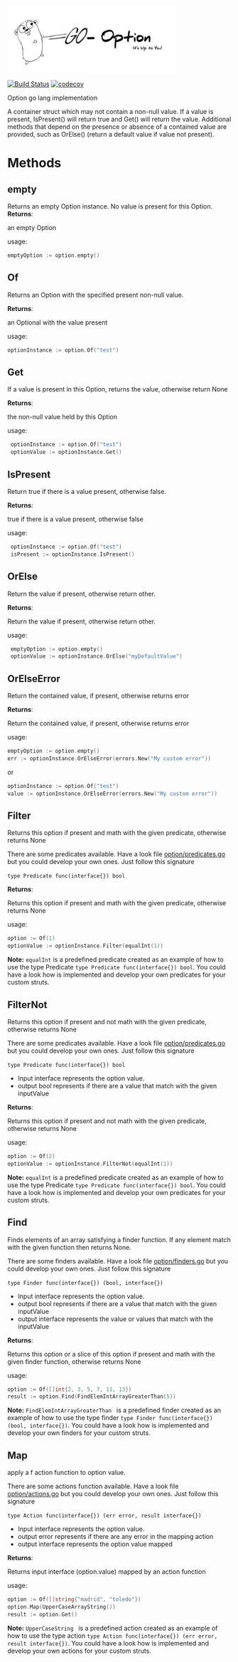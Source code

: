<img src="goLangLogo.jpeg"  width="380" height="150" border="0" /> 



[![Build Status](https://travis-ci.org/pjgg/Go-Option.svg?branch=master)](https://travis-ci.org/pjgg/Go-Option)
[![codecov](https://codecov.io/gh/pjgg/Go-Option/branch/master/graph/badge.svg)](https://codecov.io/gh/pjgg/Go-Option)


Option go lang implementation

A container struct which may not contain a non-null value. If a value is present, IsPresent() will return true and Get() will return the value.
Additional methods that depend on the presence or absence of a contained value are provided, such as OrElse() (return a default value if value not present).


Methods
=======

empty
-----
Returns an empty Option instance. No value is present for this Option.
**Returns**: 

an empty Option

usage:

```go
emptyOption := option.empty()
```

Of
-----
Returns an Option with the specified present non-null value.

**Returns**: 

an Optional with the value present

usage:

```go
optionInstance := option.Of("test")
```

Get
-----
If a value is present in this Option, returns the value, otherwise return None

**Returns**: 

the non-null value held by this Option

usage:

```go
 optionInstance := option.Of("test")
 optionValue := optionInstance.Get()
```

IsPresent
----------
Return true if there is a value present, otherwise false.

**Returns**: 

true if there is a value present, otherwise false

usage:

```go
 optionInstance := option.Of("test")
 isPresent := optionInstance.IsPresent()
```

OrElse
----------
Return the value if present, otherwise return other.

**Returns**: 

Return the value if present, otherwise return other.

usage:

```go
 emptyOption := option.empty()
 optionValue := optionInstance.OrElse("myDefaultValue")
 ```

OrElseError
------------
Return the contained value, if present, otherwise returns error

**Returns**: 

Return the contained value, if present, otherwise returns error

usage:

```go
emptyOption := option.empty()
err := optionInstance.OrElseError(errors.New("My custom error"))
 ```

or

```go
optionInstance := option.Of("test")
value := optionInstance.OrElseError(errors.New("My custom error"))
 ```


Filter
-------
Returns this option if present and math with the given predicate, otherwise returns None

There are some predicates available. Have a look file [option/predicates.go](option/predicates.go) but you could develop your own ones. Just follow this signature

`type Predicate func(interface{}) bool
`

**Returns**: 

Returns this option if present and math with the given predicate, otherwise returns None

usage:

```go
option := Of(1)
optionValue := optionInstance.Filter(equalInt(1))
 ```

**Note:** `equalInt` is a predefined predicate created as an example of how to use the type Predicate `type Predicate func(interface{}) bool`. You could have a look how is implemented and develop your own predicates for your custom struts.

FilterNot
----------
Returns this option if present and not math with the given predicate, otherwise returns None

There are some predicates available. Have a look file [option/predicates.go](option/predicates.go) but you could develop your own ones. Just follow this signature

`type Predicate func(interface{}) bool
`

* Input interface represents the option value.
* output bool represents if there are a value that match with the given inputValue

**Returns**: 

Returns this option if present and not math with the given predicate, otherwise returns None

usage:

```go
option := Of(2)
optionValue := optionInstance.FilterNot(equalInt(1))
 ```

**Note:** `equalInt` is a predefined predicate created as an example of how to use the type Predicate `type Predicate func(interface{}) bool`. You could have a look how is implemented and develop your own predicates for your custom struts.

Find
-----
Finds elements of an array satisfying a finder function. If any element match with the given function then returns None.

There are some finders available. Have a look file [option/finders.go](option/finders.go) but you could develop your own ones. Just follow this signature

`type Finder func(interface{}) (bool, interface{})
`

* Input interface represents the option value.
* output bool represents if there are a value that match with the given inputValue
* output interface represents the value or values that match with the inputValue

**Returns**: 

Returns this option or a slice of this option if present and math with the given finder function, otherwise returns None

usage:

```go
option := Of([]int{2, 3, 5, 7, 11, 13})
result := option.Find(FindElemIntArrayGreaterThan(5))
 ```

**Note:** `FindElemIntArrayGreaterThan ` is a predefined finder created as an example of how to use the type finder `type Finder func(interface{}) (bool, interface{})`. You could have a look how is implemented and develop your own finders for your custom struts.

Map
-----
apply a f action function to option value.

There are some actions function available. Have a look file [option/actions.go](option/actions.go) but you could develop your own ones. Just follow this signature

`type Action func(interface{}) (err error, result interface{})
`

* Input interface represents the option value.
* output error represents if there are any error in the mapping action
* output interface represents the option value mapped

**Returns**: 

Returns input interface (option.value) mapped by an action function

usage:

```go
option := Of([]string{"madrid", "toledo"})
option.Map(UpperCaseArrayString())
result := option.Get()
 ```

**Note:** `UpperCaseString ` is a predefined action created as an example of how to use the type action `type Action func(interface{}) (err error, result interface{})`. You could have a look how is implemented and develop your own actions for your custom struts.
